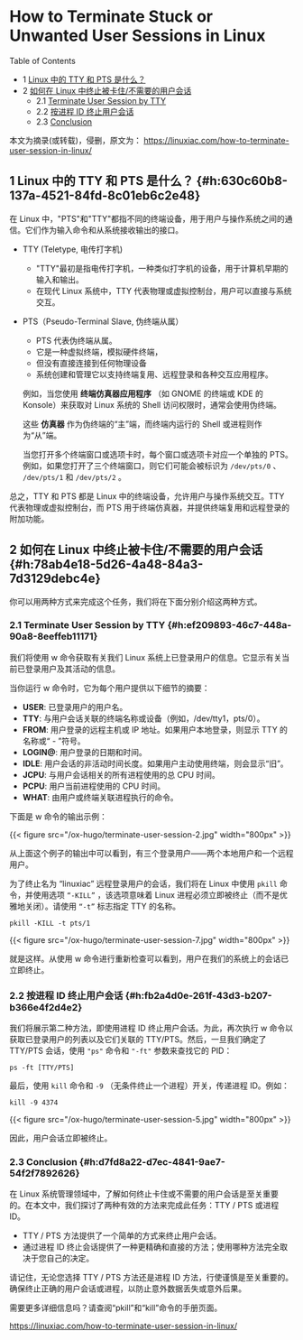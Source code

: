 # How to Terminate Stuck or Unwanted User Sessions in Linux


<div class="ox-hugo-toc toc has-section-numbers">

<div class="heading">Table of Contents</div>

- <span class="section-num">1</span> [Linux 中的 TTY 和 PTS 是什么？](#h:630c60b8-137a-4521-84fd-8c01eb6c2e48)
- <span class="section-num">2</span> [如何在 Linux 中终止被卡住/不需要的用户会话](#h:78ab4e18-5d26-4a48-84a3-7d3129debc4e)
    - <span class="section-num">2.1</span> [Terminate User Session by TTY](#h:ef209893-46c7-448a-90a8-8eeffeb11171)
    - <span class="section-num">2.2</span> [按进程 ID 终止用户会话](#h:fb2a4d0e-261f-43d3-b207-b366e4f2d4e2)
    - <span class="section-num">2.3</span> [Conclusion](#h:d7fd8a22-d7ec-4841-9ae7-54f2f7892626)

</div>
<!--endtoc-->


本文为摘录(或转载)，侵删，原文为： https://linuxiac.com/how-to-terminate-user-session-in-linux/



## <span class="section-num">1</span> Linux 中的 TTY 和 PTS 是什么？ {#h:630c60b8-137a-4521-84fd-8c01eb6c2e48}

在 Linux 中，"PTS"和"TTY"都指不同的终端设备，用于用户与操作系统之间的通信。它们作为输入命令和从系统接收输出的接口。

-   TTY (Teletype, 电传打字机)
    -   "TTY"最初是指电传打字机，一种类似打字机的设备，用于计算机早期的输入和输出。
    -   在现代 Linux 系统中，TTY 代表物理或虚拟控制台，用户可以直接与系统交互。

-   PTS（Pseudo-Terminal Slave, 伪终端从属）

    -   PTS 代表伪终端从属。
    -   它是一种虚拟终端，模拟硬件终端，
    -   但没有直接连接到任何物理设备
    -   系统创建和管理它以支持终端复用、远程登录和各种交互应用程序。

    例如，当您使用 **终端仿真器应用程序** （如 GNOME 的终端或 KDE 的 Konsole）来获取对 Linux 系统的 Shell 访问权限时，通常会使用伪终端。

    这些 **仿真器** 作为伪终端的“主”端，而终端内运行的 Shell 或进程则作为“从”端。

    当您打开多个终端窗口或选项卡时，每个窗口或选项卡对应一个单独的 PTS。例如，如果您打开了三个终端窗口，则它们可能会被标识为 `/dev/pts/0` 、 `/dev/pts/1` 和 `/dev/pts/2` 。

总之，TTY 和 PTS 都是 Linux 中的终端设备，允许用户与操作系统交互。TTY 代表物理或虚拟控制台，而 PTS 用于终端仿真器，并提供终端复用和远程登录的附加功能。


## <span class="section-num">2</span> 如何在 Linux 中终止被卡住/不需要的用户会话 {#h:78ab4e18-5d26-4a48-84a3-7d3129debc4e}

你可以用两种方式来完成这个任务，我们将在下面分别介绍这两种方式。


### <span class="section-num">2.1</span> Terminate User Session by TTY {#h:ef209893-46c7-448a-90a8-8eeffeb11171}

我们将使用 w 命令获取有关我们 Linux 系统上已登录用户的信息。它显示有关当前已登录用户及其活动的信息。

当你运行 w 命令时，它为每个用户提供以下细节的摘要：

-   **USER**: 已登录用户的用户名。
-   **TTY**: 与用户会话关联的终端名称或设备（例如，/dev/tty1，pts/0）。
-   **FROM**: 用户登录的远程主机或 IP 地址。如果用户本地登录，则显示 TTY 的名称或“ - ”符号。
-   **LOGIN@**: 用户登录的日期和时间。
-   **IDLE**: 用户会话的非活动时间长度。如果用户主动使用终端，则会显示“旧”。
-   **JCPU**: 与用户会话相关的所有进程使用的总 CPU 时间。
-   **PCPU**: 用户当前进程使用的 CPU 时间。
-   **WHAT**: 由用户或终端关联进程执行的命令。

下面是 w 命令的输出示例：

{{< figure src="/ox-hugo/terminate-user-session-2.jpg" width="800px" >}}

从上面这个例子的输出中可以看到，有三个登录用户——两个本地用户和一个远程用户。

为了终止名为 “linuxiac” 远程登录用户的会话，我们将在 Linux 中使用 `pkill` 命令，并使用选项 `“-KILL”` ，该选项意味着 Linux 进程必须立即被终止（而不是优雅地关闭）。请使用 `“-t”` 标志指定 TTY 的名称。

`pkill -KILL -t pts/1`

{{< figure src="/ox-hugo/terminate-user-session-7.jpg" width="800px" >}}

就是这样。从使用 w 命令进行重新检查可以看到，用户在我们的系统上的会话已立即终止。


### <span class="section-num">2.2</span> 按进程 ID 终止用户会话 {#h:fb2a4d0e-261f-43d3-b207-b366e4f2d4e2}

我们将展示第二种方法，即使用进程 ID 终止用户会话。为此，再次执行 w 命令以获取已登录用户的列表以及它们关联的 TTY/PTS。然后，一旦我们确定了 TTY/PTS 会话，使用 `"ps"` 命令和 `"-ft"` 参数来查找它的 PID：

`ps -ft [TTY/PTS]`

最后，使用 `kill` 命令和  `-9`  （无条件终止一个进程）开关，传递进程 ID。例如：

`kill -9 4374`

{{< figure src="/ox-hugo/terminate-user-session-5.jpg" width="800px" >}}

因此，用户会话立即被终止。


### <span class="section-num">2.3</span> Conclusion {#h:d7fd8a22-d7ec-4841-9ae7-54f2f7892626}

在 Linux 系统管理领域中，了解如何终止卡住或不需要的用户会话是至关重要的。在本文中，我们探讨了两种有效的方法来完成此任务：TTY / PTS 或进程 ID。

-   TTY / PTS 方法提供了一个简单的方式来终止用户会话。
-   通过进程 ID 终止会话提供了一种更精确和直接的方法；使用哪种方法完全取决于您自己的决定。

请记住，无论您选择 TTY / PTS 方法还是进程 ID 方法，行使谨慎是至关重要的。确保终止正确的用户会话或进程，以防止意外数据丢失或意外后果。

需要更多详细信息吗？请查阅“pkill”和“kill”命令的手册页面。

<https://linuxiac.com/how-to-terminate-user-session-in-linux/>

